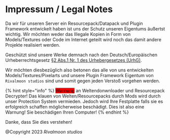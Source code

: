 # Impressum / Legal Notes

Da wir für unseren Server ein Resourcepack/Datapack und Plugin Framework entwickelt haben ist uns der Schutz unseren Eigentums äußertst wichtig. Wir möchten weder das Illegale Kopien in Form von Models/Textures oder Code im Internet geteilt wird noch das damit andere Projekte realisiert werden.&#x20;

Geschützt sind unsere Werke demnach nach den Deutsch/Europäischen Urheberrechtsgesetz [§2 Abs.1 Nr. 1 des Urhebergesetzes (UrhG)](https://dejure.org/gesetze/UrhG/2.html).

Wir möchten diesbezüglich also betonen das alle von uns entwickelten Models/Textures/Pixelarts und unsere Plugin Framework Eigentum von `Rivalmoon studios` sind und somit gegen jeden Verstoß vorgehen werden.

{% hint style="info" %}
<mark style="background-color:red;">Warnung</mark> an Weltendonwnloader und Resourcepack Decrypter! Das klauen von Welten/Resourcepacks durch Mods wird durch unser Protection System vermieden. Jedoch wird Ihre Festplatte falls sie es erfolgreich schaffen möglicherweise beschädigt. Dies ist also eine Warnung! Sie beschädigen Ihren Computer!
{% endhint %}

Danke, dass Sie dies verstehen!

@Copyright 2023 _Rivalmoon studios_&#x20;
